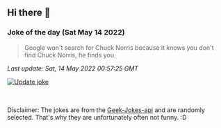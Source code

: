## Hi there 👋

### Joke of the day (Sat May 14 2022)
<!-- joke -->
>Google won't search for Chuck Norris because it knows you don't find Chuck Norris, he finds you.
<!-- /joke -->

*Last update: Sat, 14 May 2022 00:57:25 GMT*

[![Update joke](https://github.com/nclskfm/nclskfm/actions/workflows/joke.yml/badge.svg)](https://github.com/nclskfm/nclskfm/actions/workflows/joke.yml)

<br><br>
Disclaimer: The jokes are from the [Geek-Jokes-api](https://github.com/sameerkumar18/geek-joke-api) and are randomly selected. That's why they are unfortunately often not funny. :D
